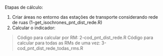 Etapas de cálculo:

1. Criar áreas no entorno das estações de transporte considerando rede de ruas (1-get_isochrones_pnt_dist_rede.R)
2. Calcular o indicador:
  > Código para calcular por RM: 2-cod_pnt_dist_rede.R
  > Código para calcular para todas as RMs de uma vez: 3-cod_pnt_dist_rede_todas_rms.R
